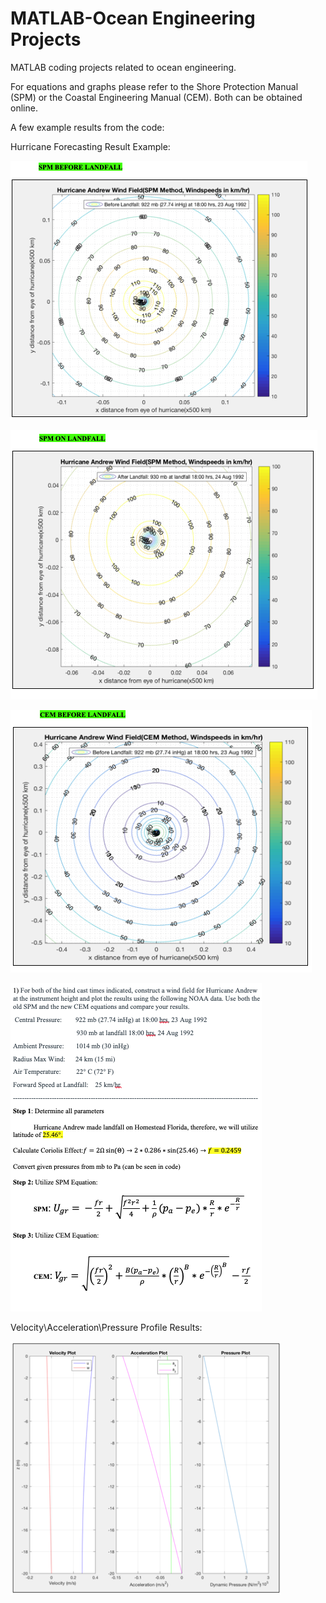 # MATLAB-Ocean Engineering Projects
MATLAB coding projects related to ocean engineering.

For equations and graphs please refer to the Shore Protection Manual (SPM) or the Coastal Engineering Manual (CEM). Both can be obtained online. 


A few example results from the code:

Hurricane Forecasting Result Example:

![](images/Hurricane_Andrew_SPM_Before.png)

![](images/Hurricane_Andrew_SPM_Land.png)

![](images/Hurricane_Andrew_CEM_Before.png)

![](images/Hurricane%20Criteria.png)

Velocity\Acceleration\Pressure Profile Results:

![](images/Velocity%20Profile.png)








